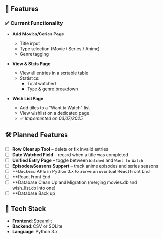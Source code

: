 ## 🚀 Features

### ✅ Current Functionality

- **Add Movies/Series Page**
  - Title input
  - Type selection (Movie / Series / Anime)
  - Genre tagging

- **View & Stats Page**
  - View all entries in a sortable table
  - Statistics:
    - Total watched
    - Type & genre breakdown

- **Wish List Page**
  - Add titles to a "Want to Watch" list
  - View wishlist on a dedicated page  
  - ✅ *Implemented on 03/07/2025*

## 🛠️ Planned Features

- [ ] **Row Cleanup Tool** – delete or fix invalid entries  
- [ ] **Date Watched Field** – record when a title was completed  
- [ ] **Unified Entry Page** – toggle between `Watched` and `Want to Watch`  
- [ ] **Episodes/Seasons Support** – track anime episodes and series seasons
- [ ] **Backend APIs in Python 3.x to serve an eventual React Front End
- [ ] **React Front End
- [ ] **Database Clean Up and Migration (merging movies.db and wish_list.db into one)
- [ ] **Database Back up 

## 🧱 Tech Stack

- **Frontend**: [Streamlit](https://streamlit.io/)
- **Backend**: CSV or SQLite
- **Language**: Python 3.x
